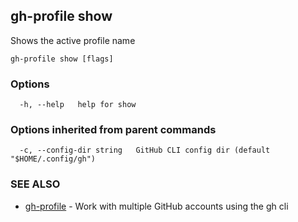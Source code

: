 ## gh-profile show

Shows the active profile name

```
gh-profile show [flags]
```

### Options

```
  -h, --help   help for show
```

### Options inherited from parent commands

```
  -c, --config-dir string   GitHub CLI config dir (default "$HOME/.config/gh")
```

### SEE ALSO

* [gh-profile](gh-profile.md)	 - Work with multiple GitHub accounts using the gh cli

